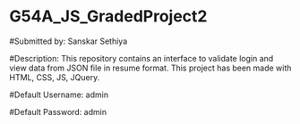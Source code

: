 # G54A_JS_GradedProject2
#Submitted by: Sanskar Sethiya

#Description: This repository contains an interface to validate login and view data from JSON file in resume format. This project has been made with HTML, CSS, JS, JQuery.

#Default Username: admin

#Default Password: admin

